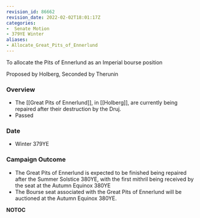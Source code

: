 ```yaml
---
revision_id: 86662
revision_date: 2022-02-02T18:01:17Z
categories:
-  Senate Motion
- 379YE Winter
aliases:
- Allocate_Great_Pits_of_Ennerlund
---
```


To allocate the Pits of Ennerlund as an Imperial bourse position


Proposed by Holberg, Seconded by Therunin 

### Overview
* The [[Great Pits of Ennerlund]], in [[Holberg]], are currently being repaired after their destruction by the Druj.
* Passed

### Date
* Winter 379YE

### Campaign Outcome
* The Great Pits of Ennerlund is expected to be finished being repaired after the Summer Solstice 380YE, with the first mithril being received by the seat at the Autumn Equinox 380YE
* The Bourse seat associated with the Great Pits of Ennerlund will be auctioned at the Autumn Equinox 380YE.



__NOTOC__